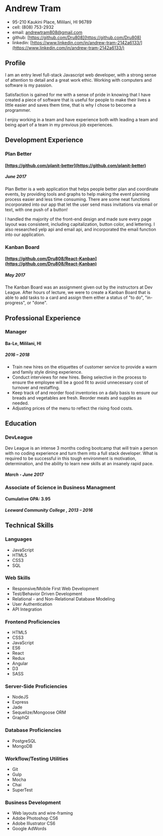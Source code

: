 # Andrew Tram

- 95-210 Kaukini Place, Mililani, HI 96789
- cell: (808) 753-2932
- email: andrewtram808@gmail.com
- github: [https://github.com/Dru808](https://github.com/Dru808)
- linkedin: [https://www.linkedin.com/in/andrew-tram-2142a6133/](https://www.linkedin.com/in/andrew-tram-2142a6133/)

## Profile
I am an entry level full-stack Javascript web developer, with a strong sense of attention to detail and a great work ethic. Working with computers and software is my passion.

Satisfaction is gained for me with a sense of pride in knowing that I have created a piece of software that is useful for people to make their lives a little easier and saves them time, that is why I chose to become a programmer.

I enjoy working in a team and have experience both with leading a team and being apart of a team in my previous job experiences.

## Development Experience

### Plan Better
#### [https://github.com/planit-better](https://github.com/planit-better)
##### June 2017

Plan Better is a web application that helps people better plan and coordinate events, by providing tools and graphs to help making the event planning process easier and less time consuming. There are some neat functions incorporated into our app that let the user send mass invitations via email or text, with one push of a button!

I handled the majority of the front-end design and made sure every page layout was consistent, including capitalization, button color, and lettering. I also researched yelp api and email api, and incorporated the email function into our application.


### Kanban Board
#### [https://github.com/Dru808/React-Kanban](https://github.com/Dru808/React-Kanban)
##### May 2017

The Kanban Board was an assignment given out by the instructors at Dev League. After hours of lecture, we were to create a Kanban Board that is able to add tasks to a card and assign them either a status of "to do", "in-progress", or "done".

## Professional Experience

### Manager
#### Ba-Le, Mililani, HI
##### 2016 – 2018

- Train new hires on the etiquettes of customer service to provide a warm and family style dining experience.
- Conduct interviews for new hires. Being selective in the process to ensure the employee will be a good fit to avoid unnecessary cost of turnover and restaffing.
- Keep track of and reorder food inventories on a daily basis to ensure our breads and vegetables are fresh. Reorder meats and supplies as needed.
- Adjusting prices of the menu to reflect the rising food costs.



## Education
### DevLeague
Dev League is an intense 3 months coding bootcamp that will train a person with no coding experience and turn them into a full stack developer. What is required to be successful in this tough environment is motivation, determination, and the ability to learn new skills at an insanely rapid pace.
##### March - June 2017

### Associate of Science in Business Managment
#### Cumulative GPA: 3.95
##### Leeward Community College , 2013 – 2016

## Technical Skills

### Languages
- JavaScript
- HTML5
- CSS3
- SQL

### Web Skills
- Responsive/Mobile First Web Development
- Test/Behavior Driven Development
- Relational - and Non-Relational Database Modeling
- User Authentication
- API Integration

### Frontend Proficiencies
- HTML5
- CSS3
- JavaScript
- ES6
- React
- Redux
- Angular
- D3
- SASS

### Server-Side Proficiencies
- NodeJS
- Express
- Jade
- Sequelize/Mongoose ORM
- GraphQl

### Database Proficiencies
- PostgreSQL
- MongoDB

### Workflow/Testing Utilities
- Git
- Gulp
- Mocha
- Chai
- SuperTest

### Business Development
- Web layouts and wire-framing
- Adobe Photoshop CS6
- Adobe Illustrator CS6
- Google AdWords

